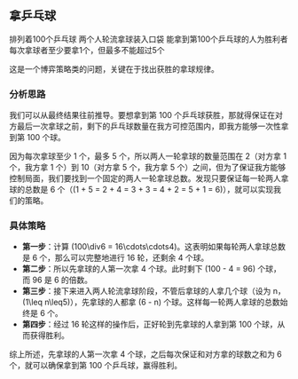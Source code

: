 ## 拿乒乓球
排列着100个乒乓球
两个人轮流拿球装入口袋
能拿到第100个乒乓球的人为胜利者
每次拿球者至少要拿1个，但最多不能超过5个



这是一个博弈策略类的问题，关键在于找出获胜的拿球规律。

### 分析思路

我们可以从最终结果往前推导。要想拿到第 100 个乒乓球获胜，那就得保证在对方最后一次拿球之前，剩下的乒乓球数量在我方可控范围内，即我方能够一次性拿到第 100 个球。

因为每次拿球至少 1 个，最多 5 个，所以两人一轮拿球的数量范围在 2（对方拿 1 个，我方拿 1 个）到 10（对方拿 5 个，我方拿 5 个）之间，但为了保证我方能够控制局面，我们要找到一个固定的两人一轮拿球总数。发现只要保证每一轮两人拿球的总数是 6 个（\(1 + 5 = 2 + 4 = 3 + 3 = 4 + 2 = 5 + 1 = 6\)），就可以实现我们的策略。

### 具体策略

- **第一步**：计算 \(100\div6 = 16\cdots\cdots4\)。这表明如果每轮两人拿球总数是 6 个，那么可以完整地进行 16 轮，还剩余 4 个球。
- **第二步**：所以先拿球的人第一次拿 4 个球。此时剩下 \(100 - 4 = 96\) 个球，而 96 是 6 的倍数。
- **第三步**：接下来进入两人轮流拿球阶段，不管后拿球的人拿几个球（设为 n，\(1\leq n\leq5\)），先拿球的人都拿 \(6 - n\) 个球。这样每一轮两人拿球的总数始终是 6 个。
- **第四步**：经过 16 轮这样的操作后，正好轮到先拿球的人拿到第 100 个球，从而获得胜利。

综上所述，先拿球的人第一次拿 4 个球，之后每次保证和对方拿的球数之和为 6 个，就可以确保拿到第 100 个乒乓球，赢得胜利。